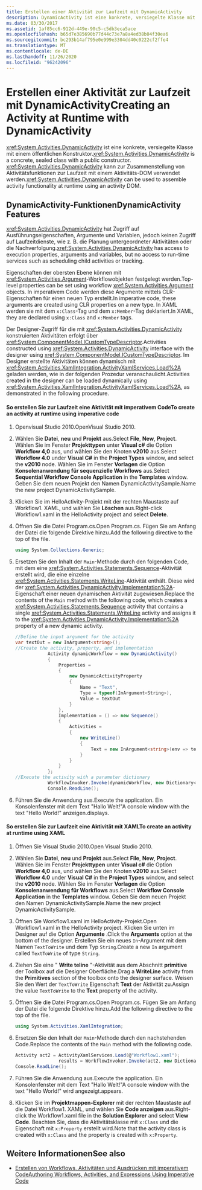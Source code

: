 ```yaml
---
title: Erstellen einer Aktivität zur Laufzeit mit DynamicActivity
description: DynamicActivity ist eine konkrete, versiegelte Klasse mit einem öffentlichen Konstruktor. Verwenden Sie die-Klasse, um Aktivitäts Funktionen zur Laufzeit mit einem Aktivitäts-Dom zusammenzustellen.
ms.date: 03/30/2017
ms.assetid: 1af85cc6-912d-449e-90c5-c5db3eca5ace
ms.openlocfilehash: b65d7e385690b77d44c73e7a8a4ed38b04f30ea6
ms.sourcegitcommit: bc293b14af795e0e999e3304dd40c0222cf2ffe4
ms.translationtype: MT
ms.contentlocale: de-DE
ms.lasthandoff: 11/26/2020
ms.locfileid: "96242096"
---
```

# <a name="creating-an-activity-at-runtime-with-dynamicactivity"></a><span data-ttu-id="d2663-104">Erstellen einer Aktivität zur Laufzeit mit DynamicActivity</span><span class="sxs-lookup"><span data-stu-id="d2663-104">Creating an Activity at Runtime with DynamicActivity</span></span>

<span data-ttu-id="d2663-105"><xref:System.Activities.DynamicActivity> ist eine konkrete, versiegelte Klasse mit einem öffentlichen Konstruktor.</span><span class="sxs-lookup"><span data-stu-id="d2663-105"><xref:System.Activities.DynamicActivity> is a concrete, sealed class with a public constructor.</span></span> <span data-ttu-id="d2663-106"><xref:System.Activities.DynamicActivity> kann zur Zusammenstellung von Aktivitätsfunktionen zur Laufzeit mit einem Aktivitäts-DOM verwendet werden.</span><span class="sxs-lookup"><span data-stu-id="d2663-106"><xref:System.Activities.DynamicActivity> can be used to assemble activity functionality at runtime using an activity DOM.</span></span>  
  
## <a name="dynamicactivity-features"></a><span data-ttu-id="d2663-107">DynamicActivity-Funktionen</span><span class="sxs-lookup"><span data-stu-id="d2663-107">DynamicActivity Features</span></span>  

 <span data-ttu-id="d2663-108"><xref:System.Activities.DynamicActivity> hat Zugriff auf Ausführungseigenschaften, Argumente und Variablen, jedoch keinen Zugriff auf Laufzeitdienste, wie z. B. die Planung untergeordneter Aktivitäten oder die Nachverfolgung.</span><span class="sxs-lookup"><span data-stu-id="d2663-108"><xref:System.Activities.DynamicActivity> has access to execution properties, arguments and variables, but no access to run-time services such as scheduling child activities or tracking.</span></span>  
  
 <span data-ttu-id="d2663-109">Eigenschaften der obersten Ebene können mit <xref:System.Activities.Argument>-Workflowobjekten festgelegt werden.</span><span class="sxs-lookup"><span data-stu-id="d2663-109">Top-level properties can be set using workflow <xref:System.Activities.Argument> objects.</span></span> <span data-ttu-id="d2663-110">In imperativem Code werden diese Argumente mittels CLR-Eigenschaften für einen neuen Typ erstellt.</span><span class="sxs-lookup"><span data-stu-id="d2663-110">In imperative code, these arguments are created using CLR properties on a new type.</span></span> <span data-ttu-id="d2663-111">In XAML werden sie mit dem `x:Class`-Tag und dem `x:Member`-Tag deklariert.</span><span class="sxs-lookup"><span data-stu-id="d2663-111">In XAML, they are declared using `x:Class` and `x:Member` tags.</span></span>  
  
 <span data-ttu-id="d2663-112">Der Designer-Zugriff für die mit <xref:System.Activities.DynamicActivity> konstruierten Aktivitäten erfolgt über <xref:System.ComponentModel.ICustomTypeDescriptor>.</span><span class="sxs-lookup"><span data-stu-id="d2663-112">Activities constructed using <xref:System.Activities.DynamicActivity> interface with the designer using <xref:System.ComponentModel.ICustomTypeDescriptor>.</span></span> <span data-ttu-id="d2663-113">Im Designer erstellte Aktivitäten können dynamisch mit <xref:System.Activities.XamlIntegration.ActivityXamlServices.Load%2A> geladen werden, wie in der folgenden Prozedur veranschaulicht.</span><span class="sxs-lookup"><span data-stu-id="d2663-113">Activities created in the designer can be loaded dynamically using <xref:System.Activities.XamlIntegration.ActivityXamlServices.Load%2A>, as demonstrated in the following procedure.</span></span>  
  
#### <a name="to-create-an-activity-at-runtime-using-imperative-code"></a><span data-ttu-id="d2663-114">So erstellen Sie zur Laufzeit eine Aktivität mit imperativem Code</span><span class="sxs-lookup"><span data-stu-id="d2663-114">To create an activity at runtime using imperative code</span></span>  
  
1. <span data-ttu-id="d2663-115">Openvisual Studio 2010.</span><span class="sxs-lookup"><span data-stu-id="d2663-115">OpenVisual Studio 2010.</span></span>  
  
2. <span data-ttu-id="d2663-116">Wählen Sie **Datei**, **neu** und **Projekt** aus.</span><span class="sxs-lookup"><span data-stu-id="d2663-116">Select **File**, **New**, **Project**.</span></span> <span data-ttu-id="d2663-117">Wählen Sie im Fenster **Projekttypen** unter **Visual c#** die Option **Workflow 4,0** aus, und wählen Sie den Knoten **v2010** aus.</span><span class="sxs-lookup"><span data-stu-id="d2663-117">Select **Workflow 4.0** under **Visual C#** in the **Project Types** window, and select the **v2010** node.</span></span> <span data-ttu-id="d2663-118">Wählen Sie im Fenster **Vorlagen** die Option **Konsolenanwendung für sequenzielle Workflows** aus.</span><span class="sxs-lookup"><span data-stu-id="d2663-118">Select **Sequential Workflow Console Application** in the **Templates** window.</span></span> <span data-ttu-id="d2663-119">Geben Sie dem neuen Projekt den Namen DynamicActivitySample.</span><span class="sxs-lookup"><span data-stu-id="d2663-119">Name the new project DynamicActivitySample.</span></span>  
  
3. <span data-ttu-id="d2663-120">Klicken Sie im HelloActivity-Projekt mit der rechten Maustaste auf Workflow1. XAML, und wählen Sie **Löschen** aus.</span><span class="sxs-lookup"><span data-stu-id="d2663-120">Right-click Workflow1.xaml in the HelloActivity project and select **Delete**.</span></span>  
  
4. <span data-ttu-id="d2663-121">Öffnen Sie die Datei Program.cs.</span><span class="sxs-lookup"><span data-stu-id="d2663-121">Open Program.cs.</span></span> <span data-ttu-id="d2663-122">Fügen Sie am Anfang der Datei die folgende Direktive hinzu.</span><span class="sxs-lookup"><span data-stu-id="d2663-122">Add the following directive to the top of the file.</span></span>  
  
    ```csharp  
    using System.Collections.Generic;  
    ```  
  
5. <span data-ttu-id="d2663-123">Ersetzen Sie den Inhalt der `Main`-Methode durch den folgenden Code, mit dem eine <xref:System.Activities.Statements.Sequence>-Aktivität erstellt wird, die eine einzelne <xref:System.Activities.Statements.WriteLine>-Aktivität enthält. Diese wird der <xref:System.Activities.DynamicActivity.Implementation%2A>-Eigenschaft einer neuen dynamischen Aktivität zugewiesen.</span><span class="sxs-lookup"><span data-stu-id="d2663-123">Replace the contents of the `Main` method with the following code, which creates a <xref:System.Activities.Statements.Sequence> activity that contains a single <xref:System.Activities.Statements.WriteLine> activity and assigns it to the <xref:System.Activities.DynamicActivity.Implementation%2A> property of a new dynamic activity.</span></span>  
  
    ```csharp  
    //Define the input argument for the activity  
    var textOut = new InArgument<string>();  
    //Create the activity, property, and implementation  
                Activity dynamicWorkflow = new DynamicActivity()  
                {  
                    Properties =
                    {  
                        new DynamicActivityProperty  
                        {  
                            Name = "Text",  
                            Type = typeof(InArgument<String>),  
                            Value = textOut  
                        }  
                    },  
                    Implementation = () => new Sequence()  
                    {  
                        Activities =
                        {  
                            new WriteLine()  
                            {  
                                Text = new InArgument<string>(env => textOut.Get(env))  
                            }  
                        }  
                    }  
                };  
    //Execute the activity with a parameter dictionary  
                WorkflowInvoker.Invoke(dynamicWorkflow, new Dictionary<string, object> { { "Text", "Hello World!" } });  
                Console.ReadLine();  
    ```  
  
6. <span data-ttu-id="d2663-124">Führen Sie die Anwendung aus.</span><span class="sxs-lookup"><span data-stu-id="d2663-124">Execute the application.</span></span> <span data-ttu-id="d2663-125">Ein Konsolenfenster mit dem Text "Hallo Welt!"</span><span class="sxs-lookup"><span data-stu-id="d2663-125">A console window with the text "Hello World!"</span></span> <span data-ttu-id="d2663-126">anzeigen.</span><span class="sxs-lookup"><span data-stu-id="d2663-126">displays.</span></span>  
  
#### <a name="to-create-an-activity-at-runtime-using-xaml"></a><span data-ttu-id="d2663-127">So erstellen Sie zur Laufzeit eine Aktivität mit XAML</span><span class="sxs-lookup"><span data-stu-id="d2663-127">To create an activity at runtime using XAML</span></span>  
  
1. <span data-ttu-id="d2663-128">Öffnen Sie Visual Studio 2010.</span><span class="sxs-lookup"><span data-stu-id="d2663-128">Open Visual Studio 2010.</span></span>  
  
2. <span data-ttu-id="d2663-129">Wählen Sie **Datei**, **neu** und **Projekt** aus.</span><span class="sxs-lookup"><span data-stu-id="d2663-129">Select **File**, **New**, **Project**.</span></span> <span data-ttu-id="d2663-130">Wählen Sie im Fenster **Projekttypen** unter **Visual c#** die Option **Workflow 4,0** aus, und wählen Sie den Knoten **v2010** aus.</span><span class="sxs-lookup"><span data-stu-id="d2663-130">Select **Workflow 4.0** under **Visual C#** in the **Project Types** window, and select the **v2010** node.</span></span> <span data-ttu-id="d2663-131">Wählen Sie im Fenster **Vorlagen** die Option **Konsolenanwendung für Workflows** aus.</span><span class="sxs-lookup"><span data-stu-id="d2663-131">Select  **Workflow Console Application** in the **Templates** window.</span></span> <span data-ttu-id="d2663-132">Geben Sie dem neuen Projekt den Namen DynamicActivitySample.</span><span class="sxs-lookup"><span data-stu-id="d2663-132">Name the new project DynamicActivitySample.</span></span>  
  
3. <span data-ttu-id="d2663-133">Öffnen Sie Workflow1.xaml im HelloActivity-Projekt.</span><span class="sxs-lookup"><span data-stu-id="d2663-133">Open Workflow1.xaml in the HelloActivity project.</span></span> <span data-ttu-id="d2663-134">Klicken Sie unten im Designer auf die Option **Argumente** .</span><span class="sxs-lookup"><span data-stu-id="d2663-134">Click the **Arguments** option at the bottom of the designer.</span></span> <span data-ttu-id="d2663-135">Erstellen Sie ein neues `In`-Argument mit dem Namen `TextToWrite` und dem Typ `String`.</span><span class="sxs-lookup"><span data-stu-id="d2663-135">Create a new `In` argument called `TextToWrite` of type `String`.</span></span>  
  
4. <span data-ttu-id="d2663-136">Ziehen Sie eine " **Write teline** "-Aktivität aus dem Abschnitt **primitive** der Toolbox auf die Designer Oberfläche.</span><span class="sxs-lookup"><span data-stu-id="d2663-136">Drag a **WriteLine** activity from the **Primitives** section of the toolbox onto the designer surface.</span></span> <span data-ttu-id="d2663-137">Weisen Sie den Wert der `TextToWrite` Eigenschaft **Text** der Aktivität zu.</span><span class="sxs-lookup"><span data-stu-id="d2663-137">Assign the value `TextToWrite` to the **Text** property of the activity.</span></span>  
  
5. <span data-ttu-id="d2663-138">Öffnen Sie die Datei Program.cs.</span><span class="sxs-lookup"><span data-stu-id="d2663-138">Open Program.cs.</span></span> <span data-ttu-id="d2663-139">Fügen Sie am Anfang der Datei die folgende Direktive hinzu.</span><span class="sxs-lookup"><span data-stu-id="d2663-139">Add the following directive to the top of the file.</span></span>  
  
    ```csharp  
    using System.Activities.XamlIntegration;  
    ```  
  
6. <span data-ttu-id="d2663-140">Ersetzen Sie den Inhalt der `Main`-Methode durch den nachstehenden Code.</span><span class="sxs-lookup"><span data-stu-id="d2663-140">Replace the contents of the `Main` method with the following code.</span></span>  
  
    ```csharp  
    Activity act2 = ActivityXamlServices.Load(@"Workflow1.xaml");  
                    results = WorkflowInvoker.Invoke(act2, new Dictionary<string, object> { { "TextToWrite", "HelloWorld!" } });  
    Console.ReadLine();  
    ```  
  
7. <span data-ttu-id="d2663-141">Führen Sie die Anwendung aus.</span><span class="sxs-lookup"><span data-stu-id="d2663-141">Execute the application.</span></span> <span data-ttu-id="d2663-142">Ein Konsolenfenster mit dem Text "Hallo Welt!"</span><span class="sxs-lookup"><span data-stu-id="d2663-142">A console window with the text "Hello World!"</span></span> <span data-ttu-id="d2663-143"> wird angezeigt.</span><span class="sxs-lookup"><span data-stu-id="d2663-143">appears.</span></span>  
  
8. <span data-ttu-id="d2663-144">Klicken Sie im **Projektmappen-Explorer** mit der rechten Maustaste auf die Datei Workflow1. XAML, und wählen Sie **Code anzeigen** aus.</span><span class="sxs-lookup"><span data-stu-id="d2663-144">Right-click the Workflow1.xaml file in the **Solution Explorer** and select **View Code**.</span></span> <span data-ttu-id="d2663-145">Beachten Sie, dass die Aktivitätsklasse mit `x:Class` und die Eigenschaft mit `x:Property` erstellt wird.</span><span class="sxs-lookup"><span data-stu-id="d2663-145">Note that the activity class is created with `x:Class` and the property is created with `x:Property`.</span></span>  
  
## <a name="see-also"></a><span data-ttu-id="d2663-146">Weitere Informationen</span><span class="sxs-lookup"><span data-stu-id="d2663-146">See also</span></span>

- [<span data-ttu-id="d2663-147">Erstellen von Workflows, Aktivitäten und Ausdrücken mit imperativem Code</span><span class="sxs-lookup"><span data-stu-id="d2663-147">Authoring Workflows, Activities, and Expressions Using Imperative Code</span></span>](authoring-workflows-activities-and-expressions-using-imperative-code.md)
